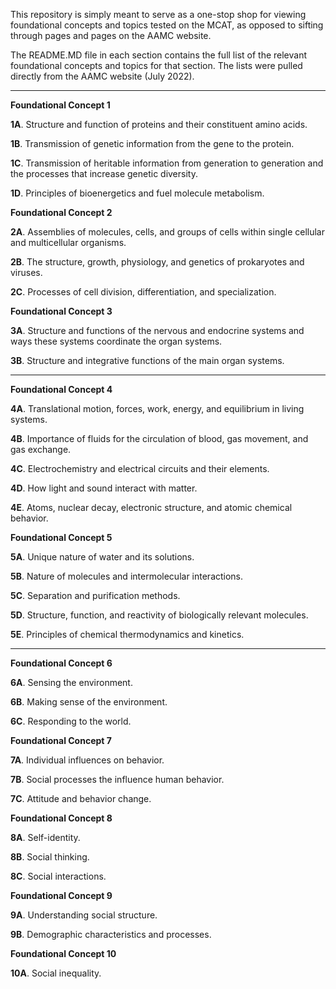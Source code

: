This repository is simply meant to serve as a one-stop shop for viewing foundational concepts and topics tested on the MCAT, as opposed to sifting through pages and pages on the AAMC website.



The README.MD file in each section contains the full list of the relevant foundational concepts and topics for that section. The lists were pulled directly from the AAMC website (July 2022).



---



**Foundational Concept 1**

**1A**. Structure and function of proteins and their constituent amino acids.

**1B**. Transmission of genetic information from the gene to the protein.

**1C**. Transmission of heritable information from generation to generation and the processes that increase genetic diversity.

**1D**. Principles of bioenergetics and fuel molecule metabolism.

**Foundational Concept 2**

**2A**.  Assemblies of molecules, cells, and groups of cells within single cellular and multicellular organisms.

**2B**. The structure, growth, physiology, and genetics of prokaryotes and viruses.

**2C**. Processes of cell division, differentiation, and specialization.

**Foundational Concept 3**

**3A**.  Structure and functions of the nervous and endocrine systems and ways these systems coordinate the organ systems.

**3B**. Structure and integrative functions of the main organ systems.



---



**Foundational Concept 4**

**4A**. Translational motion, forces, work, energy, and equilibrium in living systems.

**4B**.  Importance of fluids for the circulation of blood, gas movement, and gas exchange.

**4C**. Electrochemistry and electrical circuits and their elements.

**4D**. How light and sound interact with matter.

**4E**. Atoms, nuclear decay, electronic structure, and atomic chemical behavior.

**Foundational Concept 5**

**5A**. Unique nature of water and its solutions.

**5B**. Nature of molecules and intermolecular interactions.

**5C**. Separation and purification methods.

**5D**. Structure, function, and reactivity of biologically relevant molecules.

**5E**. Principles of chemical thermodynamics and kinetics.



---



**Foundational Concept 6**

**6A**. Sensing the environment.

**6B**. Making sense of the environment.

**6C**. Responding to the world.

**Foundational Concept 7**

**7A**. Individual influences on behavior.

**7B**. Social processes the influence human behavior.

**7C**. Attitude and behavior change.

**Foundational Concept 8**

**8A**. Self-identity.

**8B**. Social thinking.

**8C**. Social interactions.

**Foundational Concept 9**

**9A**. Understanding social structure.

**9B**. Demographic characteristics and processes.

**Foundational Concept 10**

**10A**. Social inequality.